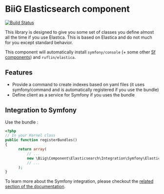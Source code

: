 BiiG Elasticsearch component
============================

[![Build Status](https://travis-ci.org/biig-io/ElasticsearchComponent.svg?branch=master)](https://travis-ci.org/biig-io/ElasticsearchComponent)

This library is designed to give you some set of classes you define almost all the time if you use Elastica. This is
based on Elastica and do not much for you except standard behavior.

This component will automatically install `symfony/console` (+ some other [Sf components](composer.json)) and  `ruflin/elastica`.

Features
--------

- Provide a command to create indexes based on yaml files
  (it uses symfony/command and is automatically registered if you use the bundle)
- Define client as a service for Symfony if you uses the bundle


Integration to Symfony
----------------------

Use the bundle :

```php
<?php
// In your Kernel class
public function registerBundles()
{
      return array(
          // ...
          new \Biig\Component\Elasticsearch\Integration\Symfony\ElasticsearchBundle(),
          // ...
      );
}
```

To learn more about the Symfony integration, please checkout the [related section of the documentation](docs/2.symfony_integration.md).

